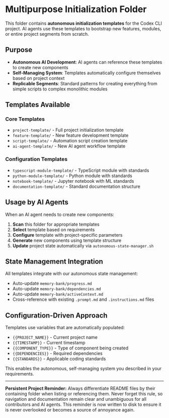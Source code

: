 # Multipurpose Initialization Folder

This folder contains **autonomous initialization templates** for the Codex CLI project. AI agents use these templates to bootstrap new features, modules, or entire project segments from scratch.

## Purpose

- **Autonomous AI Development**: AI agents can reference these templates to create new components
- **Self-Managing System**: Templates automatically configure themselves based on project context
- **Replicable Segments**: Standard patterns for creating everything from simple scripts to complex monolithic modules

## Templates Available

### Core Templates

- `project-template/` - Full project initialization template
- `feature-template/` - New feature development template
- `script-template/` - Automation script creation template
- `ai-agent-template/` - New AI agent workflow template

### Configuration Templates

- `typescript-module-template/` - TypeScript module with standards
- `python-module-template/` - Python module with standards
- `notebook-template/` - Jupyter notebook with ML standards
- `documentation-template/` - Standard documentation structure

## Usage by AI Agents

When an AI agent needs to create new components:

1. **Scan** this folder for appropriate templates
2. **Select** template based on requirements
3. **Configure** template with project-specific parameters
4. **Generate** new components using template structure
5. **Update** project state automatically via `autonomous-state-manager.sh`

## State Management Integration

All templates integrate with our autonomous state management:

- Auto-update `memory-bank/progress.md`
- Auto-update `memory-bank/dependencies.md`
- Auto-update `memory-bank/activeContext.md`
- Cross-reference with existing `.prompt.md` and `.instructions.md` files

## Configuration-Driven Approach

Templates use variables that are automatically populated:

- `{{PROJECT_NAME}}` - Current project name
- `{{TIMESTAMP}}` - Current timestamp
- `{{COMPONENT_TYPE}}` - Type of component being created
- `{{DEPENDENCIES}}` - Required dependencies
- `{{STANDARDS}}` - Applicable coding standards

This enables the autonomous, self-managing system you described in your requirements.
  
---
**Persistent Project Reminder:**
Always differentiate README files by their containing folder when listing or referencing them. Never forget this rule, so navigation and documentation remain clear and unambiguous for all contributors and AI agents. This reminder is now written to disk to ensure it is never overlooked or becomes a source of annoyance again.
